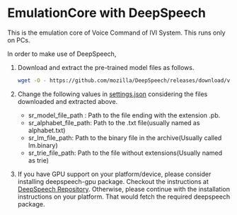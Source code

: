# EmulationCore with DeepSpeech

This is the emulation core of Voice Command of IVI System.
This runs only on PCs.

In order to make use of DeepSpeech,
1. Download and extract the pre-trained model files as follows.
    ```bash
    wget -O - https://github.com/mozilla/DeepSpeech/releases/download/v0.1.1/deepspeech-0.1.1-models.tar.gz | tar xvfz -
    ```
2. Change the following values in [settings.json](settings.json) considering the files downloaded and extracted above.
    * sr_model_file_path : Path to the file ending with the extension .pb.
    * sr_alphabet_file_path: Path to the .txt file(usually named as alphabet.txt)
    * sr_lm_file_path: Path to the binary file in the archive(Usually called lm.binary)
    * sr_trie_file_path: Path to the file without extensions(Usually named as trie)
    
3. If you have GPU support on your platform/device, please consider installing deepspeech-gpu package. Checkout the instructions at [DeepSpeech Repository](https://github.com/mozilla/DeepSpeech). Otherwise, please continue with the installation instructions on your platform. That would fetch the required deepspeech package.